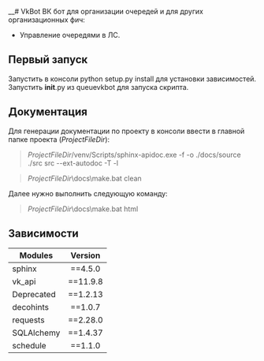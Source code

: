 __# VkBot
ВК бот для организации очередей и для других организационных фич:
* Управление очередями в ЛС.

## Первый запуск
Запустить в консоли python setup.py install для установки зависимостей.
Запустить __init__.py из queuevkbot для запуска скрипта.

## Документация
Для генерации документации по проекту в консоли ввести в главной папке проекта ($ProjectFileDir$):
> $ProjectFileDir$/venv/Scripts/sphinx-apidoc.exe -f -o ./docs/source ./src src --ext-autodoc -T -l

> $ProjectFileDir$\docs\make.bat clean

Далее нужно выполнить следующую команду:
> $ProjectFileDir$\docs\make.bat html

## Зависимости
| Modules    | Version  |
|------------|:--------:|
| sphinx     | ==4.5.0  |
| vk_api     | ==11.9.8 |
| Deprecated | ==1.2.13 |
| decohints  | ==1.0.7  |
| requests   | ==2.28.0 |
| SQLAlchemy | ==1.4.37 |
| schedule   | ==1.1.0  |